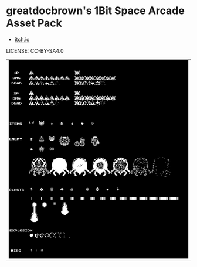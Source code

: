 greatdocbrown's 1Bit Space Arcade Asset Pack
===

* [itch.io](https://greatdocbrown.itch.io/1bitspace)

LICENSE: CC-BY-SA4.0

| |
|---|
| ![gdb 1bit space](gdb1bitspace.png) |
